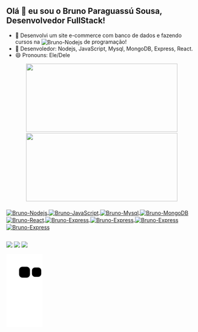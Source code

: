 ## Olá 👋 eu sou o Bruno Paraguassú Sousa, Desenvolvedor FullStack! 

- 🔭 Desenvolvi um site e-commerce com banco de dados e fazendo cursos na <img align="center" alt="Bruno-Nodejs" height="25" width="80" src="https://img.shields.io/badge/Udemy-8b008b?style=for-the-badge&logo=Udemy&logoColor=white"> de programação!
- 🌱 Desenvoledor: Nodejs, JavaScript, Mysql, MongoDB, Express, React.
- 😄 Pronouns: Ele/Dele

<div align="center">
  <a href="https://github.com/BrunoParaguassu">
  <img width="400em" height="180em" src="https://github-readme-stats.vercel.app/api?username=BrunoParaguassu&show_icons=true&theme=dark&include_all_commits=true&count_private=true"/>
  <img width="400em" height="180em" src="https://github-readme-stats.vercel.app/api/top-langs/?username=BrunoParaguassu&layout=compact&langs_count=7&theme=dark"/>
</div>
<div style="display: inline_block"><br>
  <img align="center" alt="Bruno-Nodejs" height="30" width="40" src="https://cdn.jsdelivr.net/gh/devicons/devicon/icons/nodejs/nodejs-original.svg">
  <img align="center" alt="Bruno-JavaScript" height="30" width="40" src="https://cdn.jsdelivr.net/gh/devicons/devicon/icons/javascript/javascript-original.svg">
  <img align="center" alt="Bruno-Mysql" height="30" width="40" src="https://cdn.jsdelivr.net/gh/devicons/devicon/icons/mysql/mysql-original.svg">
  <img align="center" alt="Bruno-MongoDB" height="30" width="40" src="https://cdn.jsdelivr.net/gh/devicons/devicon/icons/mongodb/mongodb-original.svg">
  <img align="center" alt="Bruno-React" height="30" width="40" src="https://cdn.jsdelivr.net/gh/devicons/devicon/icons/react/react-original.svg">
  <img align="center" alt="Bruno-Express" height="30" width="40" src="https://cdn.jsdelivr.net/gh/devicons/devicon/icons/express/express-original.svg">
  <img align="center" alt="Bruno-Express" height="30" width="40" src="https://cdn.jsdelivr.net/gh/devicons/devicon/icons/sequelize/sequelize-original.svg">
  <img align="center" alt="Bruno-Express" height="30" width="40" src="https://cdn.jsdelivr.net/gh/devicons/devicon/icons/vscode/vscode-original.svg">
  <img align="center" alt="Bruno-Express" height="30" width="40" src="https://cdn.jsdelivr.net/gh/devicons/devicon/icons/git/git-original.svg">

</div>
  
  ##
 
<div> 
 <a href="https://discord.gg/6MbyuDpdgU" target="_blank"><img src="https://img.shields.io/badge/Discord-7289DA?style=for-the-badge&logo=discord&logoColor=white" target="_blank"></a> 
  <a href = "mailto:paraguassu.sousa@gmail.com"><img src="https://img.shields.io/badge/Gmail-D14836?style=for-the-badge&logo=gmail&logoColor=white"></a>
  <a href="https://www.linkedin.com/in/bruno-sousa-741508205" target="_blank"><img src="https://img.shields.io/badge/-LinkedIn-%230077B5?style=for-the-badge&logo=linkedin&logoColor=white" target="_blank"></a> 
 

 ![Snake animation](https://github.com/BrunoParaguassu/BrunoParaguassu/blob/output/github-contribution-grid-snake.svg)
 
</div>
